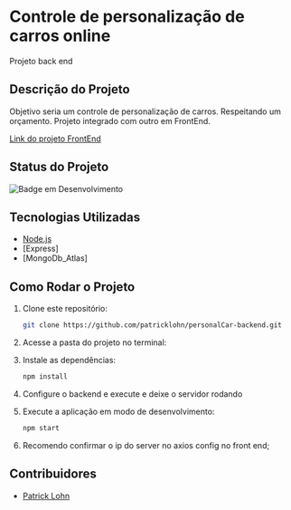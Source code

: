 # Controle de personalização de carros online
Projeto back end

<!-- ![Logo do Projeto](https://via.placeholder.com/150) -->

## Descrição do Projeto

Objetivo seria um controle de personalização de carros. Respeitando um orçamento. 
Projeto integrado com outro em FrontEnd.

[Link do projeto FrontEnd](https://github.com/patricklohn/personalCar-frontend.git)

## Status do Projeto

<!-- ![Badge em Desenvolvimento](https://img.shields.io/badge/Status-Em%20Desenvolvimento-yellow) -->
![Badge em Desenvolvimento](https://img.shields.io/badge/Status-Finalizado-green)

## Tecnologias Utilizadas

- [Node.js](https://nodejs.org/en/)
- [Express]
- [MongoDb_Atlas]


## Como Rodar o Projeto

1. Clone este repositório:

   ```bash
   git clone https://github.com/patricklohn/personalCar-backend.git
   ```

2. Acesse a pasta do projeto no terminal:

3. Instale as dependências:

   ```bash
   npm install
   ```

4. Configure o backend e execute e deixe o servidor rodando 

5. Execute a aplicação em modo de desenvolvimento:

   ```bash
   npm start
   ```

6. Recomendo confirmar o ip do server no axios config no front end;

## Contribuidores

- [Patrick Lohn](https://github.com/patricklohn)
